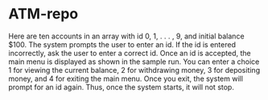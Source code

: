 # ATM-repo
Here are ten accounts in an array with id 0, 1, . . . , 9, and initial 
balance $100. The system prompts the user to enter an id. If the id is 
entered incorrectly, ask the user to enter a correct id. Once an id
is accepted, the main menu is displayed as shown in the sample run. You can
enter a choice 1 for viewing the current balance, 2 for withdrawing money, 3 for
depositing money, and 4 for exiting the main menu. Once you exit, the system
will prompt for an id again. Thus, once the system starts, it will not stop.
